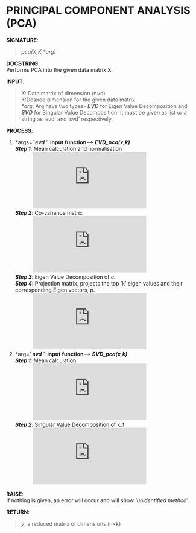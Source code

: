 # PRINCIPAL COMPONENT ANALYSIS (PCA)

**SIGNATURE**: 
>_pca(X,K,*arg)_

**DOCSTRING**:  
Performs PCA into the given data matrix X.

**INPUT**:  
>*X*: Data matrix of dimension (n×d)  
*K*:Desired dimension for the given data matrix  
_*arg_: Arg have two types- **_EVD_** for Eigen Value Decomposition and **_SVD_** for Singular Value Decomposition. It must be given as list or a string as ‘evd’ and ‘svd’ respectively.  

**PROCESS**:  
1) *args=’ **_evd_** ’:	**input function**--> **_EVD_pca(x,k)_**  
**_Step 1_**: Mean calculation and normalisation  
&nbsp;&nbsp;&nbsp;&nbsp;&nbsp;&nbsp;&nbsp;&nbsp;&nbsp;&nbsp;&nbsp;&nbsp;![](http://latex.codecogs.com/gif.latex?xt%3Dx-%5Cmu%2C%5C%3B%20where%5C%3B%20%5Cmu%5C%3B%20is%5C%3B%20mean)  
**_Step 2_**: Co-variance matrix  
&nbsp;&nbsp;&nbsp;&nbsp;&nbsp;&nbsp;&nbsp;&nbsp;&nbsp;&nbsp;&nbsp;&nbsp;![](http://latex.codecogs.com/gif.latex?c%3D%5Cfrac%7B1%7D%7Bn-1%7D%28xt%5E%7BT%7D%5Cbullet%20xt%29%2C%5C%3B%20where%5C%3B%20n%3DNumber%5C%3B%20of%5C%3B%20data%5C%3B%20points%5C%3B%20in%5C%3B%20X)  
**_Step 3_**: Eigen Value Decomposition of _c_.  
**_Step 4_**: Projection matrix, projects the top ‘k’ eigen values and their corresponding Eigen vectors, _p_.  
&nbsp;&nbsp;&nbsp;&nbsp;&nbsp;&nbsp;&nbsp;&nbsp;&nbsp;&nbsp;&nbsp;&nbsp;![](http://latex.codecogs.com/gif.latex?y%3Dxt%5Cbullet%20p)  
2) *arg=’ **_svd_** ’:	**input function**--> **_SVD_pca(x,k)_**  
**_Step 1_**:  Mean calculation  
&nbsp;&nbsp;&nbsp;&nbsp;&nbsp;&nbsp;&nbsp;&nbsp;&nbsp;&nbsp;&nbsp;&nbsp;![](http://latex.codecogs.com/gif.latex?xt%3Dx-%5Cmu%2C%5C%3B%20where%5C%3B%20%5Cmu%5C%3B%20is%5C%3B%20mean)  
**_Step 2_**:  Singular Value Decomposition of x_t.  
&nbsp;&nbsp;&nbsp;&nbsp;&nbsp;&nbsp;&nbsp;&nbsp;&nbsp;&nbsp;&nbsp;&nbsp;![](http://latex.codecogs.com/gif.latex?S%3DS_%7Bw%7D%5E%7B-1%7D%5Cbullet%20S_%7BB%7D)  

**RAISE**:  
If nothing is given, an error will occur and will show ‘_unidentified method_'.  

**RETURN**:  
>*y*, a reduced matrix of dimensions (n×k)
